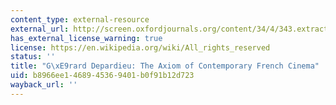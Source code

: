 ```yaml
---
content_type: external-resource
external_url: http://screen.oxfordjournals.org/content/34/4/343.extract
has_external_license_warning: true
license: https://en.wikipedia.org/wiki/All_rights_reserved
status: ''
title: "G\xE9rard Depardieu: The Axiom of Contemporary French Cinema"
uid: b8966ee1-4689-4536-9401-b0f91b12d723
wayback_url: ''
---
```

